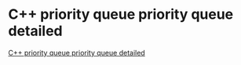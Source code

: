 # C++ priority queue priority queue detailed
[C++ priority queue priority queue detailed](https://aiwithcloud.com/2022/09/19/c_priority_queue_priority_queue_detailed/)